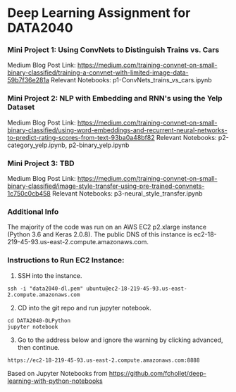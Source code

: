 # Deep Learning Assignment for DATA2040

### Mini Project 1: Using ConvNets to Distinguish Trains vs. Cars

Medium Blog Post Link: https://medium.com/training-convnet-on-small-binary-classified/training-a-convnet-with-limited-image-data-59b7f36e281a
Relevant Notebooks: p1-ConvNets_trains_vs_cars.ipynb

### Mini Project 2: NLP with Embedding and RNN's using the Yelp Dataset
Medium Blog Post Link: https://medium.com/training-convnet-on-small-binary-classified/using-word-embeddings-and-recurrent-neural-networks-to-predict-rating-scores-from-text-93ba0a48bf82
Relevant Notebooks: p2-category_yelp.ipynb, p2-binary_yelp.ipynb

### Mini Project 3: TBD
Medium Blog Post Link: https://medium.com/training-convnet-on-small-binary-classified/image-style-transfer-using-pre-trained-convnets-1c750c0cb458
Relevant Notebooks: p3-neural_style_transfer.ipynb

### Additional Info

The majority of the code was run on an AWS EC2 p2.xlarge instance (Python 3.6 and Keras 2.0.8). The public DNS of this instance is ec2-18-219-45-93.us-east-2.compute.amazonaws.com.

### Instructions to Run EC2 Instance:
1. SSH into the instance.
```
ssh -i "data2040-dl.pem" ubuntu@ec2-18-219-45-93.us-east-2.compute.amazonaws.com
```
2. CD into the git repo and run jupyter notebook.
```
cd DATA2040-DLPython
jupyter notebook
```
3. Go to the address below and ignore the warning by clicking advanced, then continue.
```
https://ec2-18-219-45-93.us-east-2.compute.amazonaws.com:8888
```

Based on Jupyter Notebooks from https://github.com/fchollet/deep-learning-with-python-notebooks
